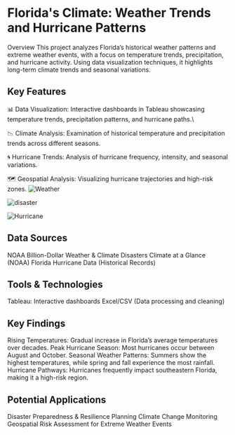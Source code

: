 # Florida's Climate: Weather Trends and Hurricane Patterns
Overview
This project analyzes Florida’s historical weather patterns and extreme weather events, with a focus on temperature trends, precipitation, and hurricane activity. Using data visualization techniques, it highlights long-term climate trends and seasonal variations.

## Key Features
📊 Data Visualization: Interactive dashboards in Tableau showcasing temperature trends, precipitation patterns, and hurricane paths.\

📉 Climate Analysis: Examination of historical temperature and precipitation trends across different seasons.

🌀 Hurricane Trends: Analysis of hurricane frequency, intensity, and seasonal variations.

🗺 Geospatial Analysis: Visualizing hurricane trajectories and high-risk zones.
![Weather](https://github.com/user-attachments/assets/6ad4bb50-b1a8-4323-b282-cd410cdfa71d)


![disaster](https://github.com/user-attachments/assets/e96e144e-13c3-4a44-aa25-57e08779a683)

![Hurricane](https://github.com/user-attachments/assets/7be1539e-697b-4681-90ca-e877c8ea42af)




## Data Sources
NOAA Billion-Dollar Weather & Climate Disasters
Climate at a Glance (NOAA)
Florida Hurricane Data (Historical Records)

## Tools & Technologies
Tableau: Interactive dashboards
Excel/CSV (Data processing and cleaning)

## Key Findings
Rising Temperatures: Gradual increase in Florida’s average temperatures over decades.
Peak Hurricane Season: Most hurricanes occur between August and October.
Seasonal Weather Patterns: Summers show the highest temperatures, while spring and fall experience the most rainfall.
Hurricane Pathways: Hurricanes frequently impact southeastern Florida, making it a high-risk region.

## Potential Applications
Disaster Preparedness & Resilience Planning
Climate Change Monitoring
Geospatial Risk Assessment for Extreme Weather Events
